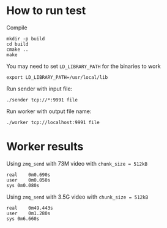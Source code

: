 # How to run test
Compile
```
mkdir -p build
cd build
cmake ..
make
```
You may need to set `LD_LIBRARY_PATH` for the binaries to work
```
export LD_LIBRARY_PATH=/usr/local/lib
```
Run sender with input file:
```
./sender tcp://*:9991 file
```
Run worker with output file name:
```
./worker tcp://localhost:9991 file
```

# Worker results
Using `zmq_send` with 73M video with `chunk_size = 512kB`
```
real	0m0.690s
user	0m0.050s
sys	0m0.080s
```
Using `zmq_send` with 3.5G video with `chunk_size = 512kB`
```
real	0m49.443s
user	0m1.280s
sys	0m6.660s
```